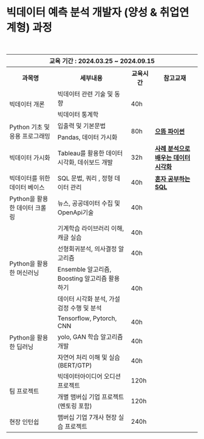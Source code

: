 # 빅데이터 예측 분석 개발자 (양성 & 취업연계형) 과정
 


<br/>

<div style="text-align:center; width:100%;">
  <table style="margin-left:auto; margin-right:auto; border-collapse:collapse;">
   <th colspan="4"> 교육 기간 : 2024.03.25 ~ 2024.09.15 </th>
   <tr>
      <th>과목명</th>
      <th>세부내용</th>
      <th>교육시간</th>
      <th>참고교재</th>
   </tr>
   <tr>
      <td rowspan="2">빅데이터 개론</td>
      <td> 빅데이터 관련 기술 및 동향</td>
      <td rowspan="2"> 40h</td>
      <td rowspan="2"> </td>
   </tr>
   <tr>
      <td> 빅데이터 통계학</td>
   </tr>
   <tr>
      <td rowspan="2">Python 기초 및 응용 프로그래밍</td>
      <td> 입출력 및 기본문법</td>
      <td rowspan="2"> 80h</td>
      <td rowspan="2"><a href="https://www.booksr.co.kr/product/9788970503691"><b>으뜸 파이썬</b></a></td>
   </tr>
   <tr>
      <td> Pandas, 데이터 가시화</td>
   </tr>
   <tr>
      <td>빅데이터 가시화</td>
      <td> Tableau를 활용한 데이터시각화, 데쉬보드 개발 </td>
      <td> 32h</td>
      <td><a href="https://www.hanbit.co.kr/store/books/look.php?p_code=B5825921855"><b>사례 분석으로 배우는 데이터 시각화</b></a></td>
   </tr>
   <tr>
      <td>빅데이터를 위한 데이터 베이스 </td>
      <td> SQL 문법, 쿼리 , 정형 데이터 관리</td>
      <td> 40h</td>
      <td><a href="https://www.hanbit.co.kr/store/books/look.php?p_code=B6846155853"><b>혼자 공부하는 SQL</b></a></td>
   </tr>
   <tr>
       <td> Python을 활용한 데이터 크롤링 </td>
       <td> 뉴스, 공공데이터 수집 및 OpenApi기술</td>
       <td> 40h</td>
   </tr>
   <tr>
       <td rowspan="4"> Python을 활용한 머신러닝 </td>
       <td> 기계학습 라이브러리 이해, 캐글 실습 </td>
       <td> 40h</td>
       <td rowspan="4"> </td>
   </tr>
   <tr>
      <td> 선형회귀분석, 의사결정 알고리즘 </td>
      <td> 40h</td>
   </tr>
   <tr>
      <td> Ensemble 알고리즘, Boosting 알고리즘 활용하기 </td>
      <td rowspan= "2"> 40h</td>
   </tr>
      <td> 데이터 시각화 분석, 가설검정 수행 및 분석</td>
   </tr>
   <tr>
      <td rowspan="3"> Python을 활용한 딥러닝 </td>
      <td> Tensorflow, Pytorch, CNN</td>
      <td> 40h</td>
      <td rowspan="3"> </td>
   </tr>
   <tr>
      <td> yolo, GAN 학습 알고리즘 개발</td>
      <td> 40h</td>
   </tr>
   <tr>
      <td> 자연어 처리 이해 및 실습 (BERT/GTP)</td>
      <td> 40h</td>
   </tr>
   <tr>
      <td rowspan="2"> 팀 프로젝트 </td>
      <td> 빅데이터아이디어 오디션 프로젝트</td>
      <td> 120h</td>
      <td rowspan="2"> </td>     
   </tr>
      <td> 개별 맴버십 기업 프로젝트 (멘토링 포함) </td>
      <td> 120h</td>
   <tr>
      <td> 현장 인턴쉽</td>
      <td> 맴버십 기업 7개사 현장 실습 프로젝트 </td>
      <td> 240h</td>
   </tr>
  </table>
</div>

<br/>


